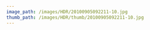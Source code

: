 ```yaml
---
image_path: /images/HDR/20100905092211-10.jpg
thumb_path: /images/HDR/thumb/20100905092211-10.jpg
---
```

